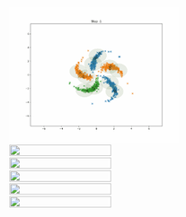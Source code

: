 

<img src="test_fail_case_FlowGMMDir_c_100.gif" width="60%" height="60%">
<img src="test_fail_case_FlowGMMDir_c_10_1.gif" width="60%" height="60%">
<img src="test_fail_case_FlowGMMDir_c_10_2.gif" width="60%" height="60%">
<img src="test_fail_case_FlowGMMDir_c_1_lr_1e-1_0.gif" width="60%" height="60%">
<img src="test_fail_case_FlowGMMDir_c_1_lr_1e-2_0.gif" width="60%" height="60%">
<img src="test_fail_case_FlowGMMv2.gif" width="60%" height="60%">
